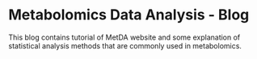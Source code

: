 # Metabolomics Data Analysis - Blog

This blog contains tutorial of MetDA website and some explanation of statistical analysis methods that are commonly used in metabolomics.
